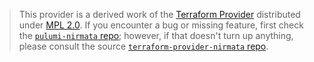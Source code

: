 > This provider is a derived work of the [Terraform Provider](https://github.com/terraform-providers/terraform-provider-nirmata)
> distributed under [MPL 2.0](https://www.mozilla.org/en-US/MPL/2.0/). If you encounter a bug or missing feature,
> first check the [`pulumi-nirmata` repo](/issues); however, if that doesn't turn up anything,
> please consult the source [`terraform-provider-nirmata` repo](https://github.com/terraform-providers/terraform-provider-nirmata/issues).
